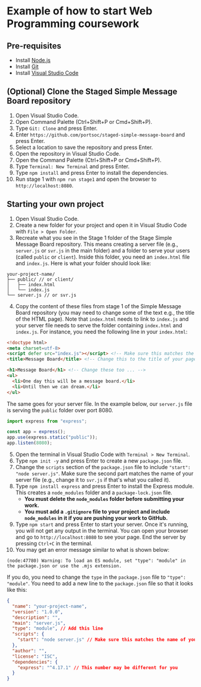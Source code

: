 # Example of how to start Web Programming coursework

## Pre-requisites

- Install [Node.js](https://nodejs.org/en/)
- Install [Git](https://git-scm.com/)
- Install [Visual Studio Code](https://code.visualstudio.com/)

## (Optional) Clone the Staged Simple Message Board repository

1. Open Visual Studio Code.
2. Open Command Palette (Ctrl+Shift+P or Cmd+Shift+P).
3. Type `Git: Clone` and press Enter.
4. Enter `https://github.com/portsoc/staged-simple-message-board` and press Enter.
5. Select a location to save the repository and press Enter.
6. Open the repository in Visual Studio Code.
7. Open the Command Palette (Ctrl+Shift+P or Cmd+Shift+P).
8. Type `Terminal: New Terminal` and press Enter.
9. Type `npm install` and press Enter to install the dependencies.
10. Run stage 1 with `npm run stage1` and open the browser to `http://localhost:8080`.

## Starting your own project

1. Open Visual Studio Code.
2. Create a new folder for your project and open it in Visual Studio Code with `File > Open Folder`.
3. Recreate what you see in the Stage 1 folder of the Stage Simple Message Board repository. This means creating a server file (e.g., `server.js` or `svr.js` in the main folder) and a folder to serve your users (called `public` or `client`). Inside this folder, you need an `index.html` file and `index.js`. Here is what your folder should look like:
```
your-project-name/
├── public/ // or client/
│   ├── index.html
│   └── index.js
└── server.js // or svr.js
```
4. Copy the content of these files from stage 1 of the Simple Message Board repository (you may need to change some of the text e.g., the title of the HTML page). Note that `index.html` needs to link to `index.js` and your server file needs to serve the folder containing `index.html` and `index.js`. For instance, you need the following line in your `index.html`:
```html
<!doctype html>
<meta charset=utf-8>
<script defer src="index.js"></script> <!-- Make sure this matches the name of your JavaScript file in the public/client folder -->
<title>Message Board</title> <!-- Change this to the title of your page -->

<h1>Message Board</h1> <!-- Change these too ... -->
<ul>
  <li>One day this will be a message board.</li>
  <li>Until then we can dream.</li>
</ul>
```
The same goes for your server file. In the example below, our `server.js` file is serving the `public` folder over port 8080.
```javascript
import express from "express";

const app = express();
app.use(express.static("public"));
app.listen(8080);
```
5. Open the terminal in Visual Studio Code with `Terminal > New Terminal`.
6. Type `npm init -y` and press Enter to create a new `package.json` file.
7. Change the `scripts` section of the `package.json` file to include `"start": "node server.js"`. Make sure the second part matches the name of your server file (e.g., change it to `svr.js` if that's what you called it).
8. Type `npm install express` and press Enter to install the Express module. This creates a `node_modules` folder and a `package-lock.json` file.
    - **You must delete the `node_modules` folder before submitting your work.**
    - **You must add a `.gitignore` file to your project and include `node_modules` in it if you are pushing your work to GitHub.**
9. Type `npm start` and press Enter to start your server. Once it's running, you will not get any output in the terminal. You can open your browser and go to `http://localhost:8080` to see your page. End the server by pressing `Ctrl+C` in the terminal.
10. You may get an error message similar to what is shown below:
```
(node:47780) Warning: To load an ES module, set "type": "module" in the package.json or use the .mjs extension.
```
If you do, you need to change the `type` in the `package.json` file to `"type": "module"`. You need to add a new line to the `package.json` file so that it looks like this:
```json
{
  "name": "your-project-name",
  "version": "1.0.0",
  "description": "",
  "main": "server.js",
  "type": "module", // Add this line
  "scripts": {
    "start": "node server.js" // Make sure this matches the name of your server file
  },
  "author": "",
  "license": "ISC",
  "dependencies": {
    "express": "^4.17.1" // This number may be different for you
  }
}
```